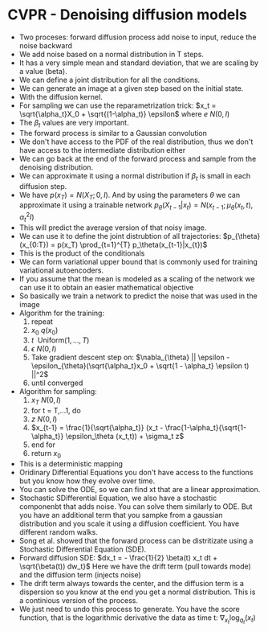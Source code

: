 # CVPR - Denoising diffusion models

- Two proceses: forward diffusion process add noise to input, reduce the noise backward
- We add noise based on a normal distribution in T steps.
- It has a very simple mean and standard deviation, that we are scaling by a value (beta).
- We can define a joint distribution for all the conditions.
- We can generate an image at a given step based on the initial state.
- With the diffusion kernel.
- For sampling we can use the reparametrization trick:
  $x_t = \sqrt{\alpha_t}X_0 + \sqrt{(1-\alpha_t)} \epsilon$ where $e ~ N(0, I)$
- The $\beta_t$ values are very important.
- The forward process is similar to a Gaussian convolution
- We don't have access to the PDF of the real distribution, thus we don't have access to the intermediate distribution either
- We can go back at the end of the forward process and sample from the denoising distribution.
- We can approximate it using a normal distribution if $\beta_t$ is small in each diffusion step.
- We have $p(x_T) = N(X_T;0,I)$. And by using the parameters $\theta$ we can approximate it using a trainable network $p_{\theta}(X_{t-1}|x_t) = N(x_{t-1}; \mu_{\theta}(x_t,t), \alpha_{t}{^2} I)$
- This will predict the average version of that noisy image.
- We can use it to define the joint distrubtion of all trajectories: $p_{\theta}(x_{0:T}) = p(x_T) \prod_{t=1}^{T} p_\theta(x_{t-1}|x_{t})$
- This is the product of the conditionals
- We can form variational upper bound that is commonly used for training variational autoencoders.
- If you assume that the mean is modeled as a scaling of the network we can use it to obtain an easier mathematical objective
- So basically we train a network to predict the noise that was used in the image
- Algorithm for the training:
  1. repeat
  2. $x_0 ~ q(x_0)$
  3. $t ~$ Uniform$({1, ..., T})$
  4. $\epsilon ~ N(0, I)$
  5. Take gradient descent step on: $\nabla_{\theta} || \epsilon - \epsilon_{\theta}(\sqrt{\alpha_t}x_0 + \sqrt{1 - \alpha_t} \epsilon t) ||^2$
  6. until converged
- Algorithm for sampling:
  1. $x_T ~ N(0, I)$
  2. for t = T,...1, do
  3. $z ~ N(0, I)$
  4. $x_{t-1} = \frac{1}{\sqrt{\alpha_t}} (x_t - \frac{1-\alpha_t}{\sqrt{1-\alpha_t}} \epsilon_\theta (x_t,t)) + \sigma_t z$
  5. end for
  6. return $x_0$
- This is a deterministic mapping
- Oridinary Differential Equations you don't have access to the functions but you know how they evolve over time. 
- You can solve the ODE, so we can find xt that are a linear approximation.
- Stochastic SDifferential Equation, we also have a stochastic componenbt that adds noise. You can solve them similarly to ODE. But you have an additional term that you sampke from a gaussian distribution and you scale it using a diffusion coefficient. You have different random walks.
- Song et al. showed that the forward process can be distritizate using a Stochastic Differential Equation (SDE). 
- Forward diffusion SDE: $dx_t = - \frac{1}{2} \beta(t) x_t dt + \sqrt{\beta(t)) dw_t}$ Here we have the drift term (pull towards mode) and the diffusion term (injects noise)
- The drift term always towards the center, and the diffusion term is a dispersion so you know at the end you get a normal distribution. This is a continious version of the process.
- We just need to undo this process to generate. You have the score function, that is the logarithmic derivative the data as time t: $\nabla_{x_t} \log_{q_t}(x_t)$


